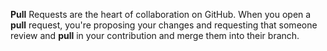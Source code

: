 **Pull** Requests are the heart of collaboration on GitHub. When you open a **pull** request, you're proposing your changes and requesting that someone review and **pull** in your contribution and merge them into their branch.

